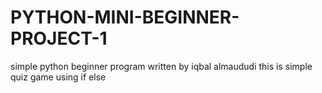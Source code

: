 # PYTHON-MINI-BEGINNER-PROJECT-1
simple python beginner program written by iqbal almaududi
this is simple quiz game using if else
